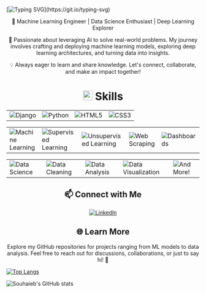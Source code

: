 [![Typing SVG](https://readme-typing-svg.demolab.com/?lines=Hello++World!+I'm+Saidi+Souhaieb.;Welcome+To+My+Profile.)](https://git.io/typing-svg)

<p align="center">
  🚀 Machine Learning Engineer | Data Science Enthusiast | Deep Learning Explorer
</p>

<p align="center">
  🔧 Passionate about leveraging AI to solve real-world problems. My journey involves crafting and deploying machine learning models, exploring deep learning architectures, and turning data into insights.
</p>

<p align="center">
  💡 Always eager to learn and share knowledge. Let's connect, collaborate, and make an impact together!
</p>

<h1 align="center">
  <img src="https://media2.giphy.com/media/QssGEmpkyEOhBCb7e1/giphy.gif?cid=ecf05e47a0n3gi1bfqntqmob8g9aid1oyj2wr3ds3mg700bl&rid=giphy.gif" width="25">
  <b> Skills</b>  
</h1>

<table align="center">
  <tr>
    <td><img src="https://img.shields.io/badge/Django-092E20?style=for-the-badge&logo=django&logoColor=white" alt="Django"></td>
    <td><img src="https://img.shields.io/badge/Python%20-%2314354C.svg?style=for-the-badge&logo=python&logoColor=white" alt="Python"></td>
    <td><img src="https://img.shields.io/badge/HTML5%20-%23E34F26.svg?style=for-the-badge&logo=html5&logoColor=white" alt="HTML5"></td>
    <td><img src="https://img.shields.io/badge/CSS3%20-%231572B6.svg?style=for-the-badge&logo=css3&logoColor=white" alt="CSS3"></td>
  </tr>
</table>

<table align="center">
  <tr>
    <td><img src="https://img.shields.io/badge/Machine%20Learning-brightgreen?style=for-the-badge" alt="Machine Learning"></td>
    <td><img src="https://img.shields.io/badge/ML-Supervized%20Learning-brightgreen?style=for-the-badge" alt="Supervised Learning"></td>
    <td><img src="https://img.shields.io/badge/ML-Unsupervized%20Learning-brightgreen?style=for-the-badge" alt="Unsupervised Learning"></td>
    <td><img src="https://img.shields.io/badge/Web%20Scraping-red?style=for-the-badge" alt="Web Scraping"></td>
    <td><img src="https://img.shields.io/badge/Dashboards-red?style=for-the-badge" alt="Dashboards"></td>
  </tr>
</table>

<table align="center">
  <tr>
    <td><img src="https://img.shields.io/badge/Data%20Science-blue?style=for-the-badge" alt="Data Science"></td>
    <td><img src="https://img.shields.io/badge/DS-Data%20Cleaning-blue?style=for-the-badge" alt="Data Cleaning"></td>
    <td><img src="https://img.shields.io/badge/DS-Data%20Analysis-blue?style=for-the-badge" alt="Data Analysis"></td>
    <td><img src="https://img.shields.io/badge/DS-Data%20Visualization-blue?style=for-the-badge" alt="Data Visualization"></td>
    <td><img src="https://img.shields.io/badge/And%20More!-yellow?style=for-the-badge" alt="And More!"></td>
  </tr>
</table>

<h2 align="center"> 📫 Connect with Me </h2>

<p align="center">
  <a href="https://www.linkedin.com/in/saidi-souhaieb-4632702a8/">
    <img src="https://img.shields.io/badge/LinkedIn-0077B5?style=for-the-badge&logo=linkedin&logoColor=white" alt="LinkedIn">
  </a>
</p>

<h2 align="center"> 🌐 Learn More </h2>

<p align="center">
  Explore my GitHub repositories for projects ranging from ML models to data analysis. Feel free to reach out for discussions, collaborations, or just to say hi! 🌟
</p>

</body>
</html>
    
[![Top Langs](https://github-readme-stats.vercel.app/api/top-langs/?username=SaidiSouhaieb&layout=donut-vertical)](https://github.com/SaidiSouhaieb/github-readme-stats)

![Souhaieb's GitHub stats](https://github-readme-stats.vercel.app/api?username=anuraghazra&show_icons=true&theme=dracula)
